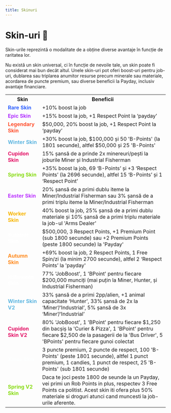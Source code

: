 ```yaml
---
title: Skinuri
---
```


# Skin-uri 👨


Skin-urile reprezintă o modalitate de a obține diverse avantaje în funcție de raritatea lor.

Nu există un skin universal, ci în funcție de nevoile tale, un skin poate fi considerat mai bun decât altul. Unele skin-uri pot oferi boost-uri pentru job-uri, dublarea sau triplarea anumitor resurse precum minerale sau materiale, acordarea de puncte premium, sau diverse beneficii la Payday, inclusiv avantaje financiare.
 
<table>
  <tr>
    <th>Skin</th>
    <th>Beneficii</th>
  </tr>
  <tr>
    <td style="color:#3061FF;"><strong>Rare Skin</strong></td>
    <td>+10% boost la job</td>
  </tr>
  <tr>
    <td style="color:#B030FF;"><strong>Epic Skin</strong></td>
    <td>+15% boost la job, +1 Respect Point la ‘payday’</td>
  </tr>
  <tr>
    <td style="color:#ff5230;"><strong>Legendary Skin</strong></td>
    <td>$50,000, 20% boost la job, +1 Respect Point la ‘payday’</td>
  </tr>
  <tr>
    <td style="color:#5FB6E0;"><strong>Winter Skin</strong></td>
    <td>+30% boost la job, $100,000 și 50 'B-Points' (la 1801 secunde), altfel $50,000 și 25 'B-Points'</td>
  </tr>
  <tr>
    <td style="color:#e31467;"><strong>Cupidon Skin</strong></td>
    <td>15% șansă de a prinde 2x minereuri/pești la joburile Miner și Industrial Fisherman</td>
  </tr>
  <tr>
    <td style="color:#88db14;"><strong>Spring Skin</strong></td>
    <td>+35% boost la job, 69 ‘B-Points’ și +3 ‘Respect Points’ (la 2696 secunde), altfel 15 ‘B-Points’ și 1 ‘Respect Point’</td>
  </tr>
  <tr>
    <td style="color:#bc36ff;"><strong>Easter Skin</strong></td>
    <td>20% șansă de a primi dublu iteme la Miner/Industrial Fisherman sau 3% șansă de a primi triplu iteme la Miner/Industrial Fisherman</td>
  </tr>
  <tr>
    <td style="color:#F7B500;"><strong>Worker Skin</strong></td>
    <td>40% boost la job, 25% șansă de a primi dublu materiale și 10% șansă de a primi triplu materiale la job-ul 'Arms Dealer'</td>
  </tr>
  <tr>
    <td style="color:#ffffff;"><strong>Summer Skin</strong></td>
    <td>$500,000, 3 Respect Points, +1 Premium Point (sub 1800 secunde) sau +2 Premium Points (peste 1800 secunde) la 'Payday'</td>
  </tr>
  <tr>
    <td style="color:#FF8B20;"><strong>Autumn Skin</strong></td>
    <td>+69% boost la job, 2 Respect Points, 1 Free Spin/zi (la minim 2700 secunde), altfel 2 ‘Respect Points’ la 'payday'</td>
  </tr>
  <tr>
    <td style="color:#ffffff;"><strong>Halloween Skin</strong></td>
    <td>77% 'JobBoost', 1 'BPoint' pentru fiecare $200,000 munciți (mai puțin la Miner, Hunter, și Industrial Fisherman)</td>
  </tr>
  <tr>
    <td style="color:#5FB6E0;"><strong>Winter Skin V2</strong></td>
    <td>33% șansă de a primi 2pp/alien, +1 animal capacitate ‘Hunter’, 33% șansă de 2x la ‘Miner’/‘Industrial’, 5% șansă de 3x ‘Miner’/‘Industrial’</td>
  </tr>
  <tr>
    <td style="color:#e31467;"><strong>Cupidon Skin V2</strong></td>
    <td>80% 'JobBoost', 1 'BPoint' pentru fiecare $1,250 din bacșiș la 'Curier & Pizza', 1 'BPoint' pentru fiecare $2,500 de la pasagerii de la 'Bus Driver', 5 'BPoints' pentru fiecare gunoi colectat</td>
  </tr>
  <tr>
    <td style="color:#fdffff;"><strong>Xmas Skin</strong></td>
    <td>3 puncte premium,  2 puncte de respect, 100 'B-Points' (peste 1801 secunde), altfel 1 punct premium, 1 candies, 1 punct de respect, 25 'B-Points' (sub 1801 secunde)</td>
  </tr>
   <tr>
    <td style="color:#88db14;"><strong>Spring V2 Skin</strong></td>
    <td> Daca te joci peste 1800 de seunde la un Payday, vei primi un Rob Points in plus, respectev 3 Free Points ca politist. Acest skin iti ofera 
    plus 50% materiale si droguri atunci cand muncesti la job-urile aferente.</td>
  </tr>
</table>
